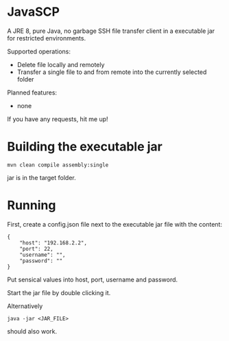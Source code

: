 # JavaSCP
A JRE 8, pure Java, no garbage SSH file transfer client in a executable jar for restricted environments.

Supported operations:

* Delete file locally and remotely
* Transfer a single file to and from remote into the currently selected folder

Planned features:

* none

If you have any requests, hit me up!

# Building the executable jar

```
mvn clean compile assembly:single
```

jar is in the target folder.

# Running
First, create a config.json file next to the executable jar file with the content:

```
{
	"host": "192.168.2.2",
	"port": 22,
	"username": "",
	"password": ""
}
```

Put sensical values into host, port, username and password.

Start the jar file by double clicking it.

Alternatively


```
java -jar <JAR_FILE> 
```

should also work.
